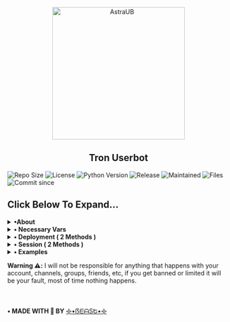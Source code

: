 <p align="center">
    <a href="https://github.com/Krishsuperyo/Astra">
        <img src="https://graph.org/file/8cda8bd387064b210dab4.jpg" height="300" width="300" alt="AstraUB">
    </a>
</p>

<h2 align="center">Tron Userbot</h2> 

![Repo Size](https://img.shields.io/github/repo-size/Krishsuperyo/Astra)
![License](https://img.shields.io/github/license/Krishsuperyo/Astra)
![Python Version](https://img.shields.io/badge/python-3.x.x-aqua)
![Release](https://img.shields.io/github/v/release/Krishsuperyo/Astra)
![Maintained](https://img.shields.io/badge/Maintained%20%3F-Yes-orange)
![Files](https://img.shields.io/github/directory-file-count/Krishsuperyo/Astra?label=repo%20files)
![Commit since](https://img.shields.io/github/commits-since/Krishsuperyo/Astra/0.0.1/master)


<h2>Click Below To Expand...</h2>

<details>
    <summary><b>•About</b></summary>

<br />
<b>This is a telegram userbot which is written in pure python language and it is based on Dan's</b> <a href="https://github.com/pyrogram/pyrogram">Pyrogram</a> <b>library.</b>

<b>Now let's understand what is a userbot ?</b>

<b>A userbot is simple program to automate your telegram account. Userbots are same as telegram bots.</b>
<b>the difference is that all the functionality & features of a bot is provided in a telegram user account.</b>

<b>You might be thinking, what can a userbot do ? well userbots can do a lots of things for example downloading a video/audio from
YouTube, making telegram stickers, stopping unknown users from messaging us, image processing, etc. A userbot is not limited
to its features it can be extended more and more, it can do more beyond its limits.</b>

</details>


<details>
    <summary>
        <b>• Necessary Vars</b>
    </summary>
<br></br>

```python
API_ID
# get this value from https://my.telegram.org

API_HASH
# get this value from https://my.telegram.org

SESSION
# create session from session methods given below 

TRIGGER
# by default its dot (.) 
# change it to any single symbol you like

LOG_CHAT
# make a private group and get its chat id

TIME_ZONE
# by default its Asia/Kolkata, change it 
# your time zone

BOT_TOKEN
# create a bot at https://t.me/BotFather 
# and get its bot token
```

</details>


<details>
    <summary><b>• Deployment ( 2 Methods )</b></summary>

<br />

<b>1. Deploy on Heroku</b>

[![Deploy](https://www.herokucdn.com/deploy/button.svg)](https://heroku.com/deploy)

---

<br />

<b>2. Deploy on Local Machine</b>


• <i>Windows:</i>

1. Install python ```winget install -e --id Python.Python.3.10```

2. Create virtual environment ```python -m venv tronuserbot```

3. Activate the virtual environment ```tronuserbot/Scripts/activate```

4. Go to home path ```cd```

5. Install git ```winget install -e --id Git.Git```

6. Clone Astra repo ```git clone https://github.com/Krishsuperyo/Astra```

7. change directory ```cd Astra```

8. Start the Astra installation setup ```python -m main```


• <i>Linux:</i>

1. Update and upgrade ```apt-get update && apt-get upgrade```

2. Install python ```apt-get install python```

3. Create python virtual environment ```python -m venv Astra```

4. Activate python virtual environment ```source tronuserbot/bin/activate```

5. Install git ```apt-get install git```

6. Clone tronuserbot repo ```git clone https://github.com/Krishsuperyo/Astra```

7. Change directory ```cd Tron```

8. Paste your keys and values in config.text file ```nano config.text```

9. After pasting all of your information, use <b>Ctrl + X</b> and enter <b>Y</b> and again hit enter button.

10. Start the Astra installation setup ```python -m main```


<b>Note:</b> You have to add keys & values in config.txt file same as given below 👇

```API_ID=1234567```<br />
```API_HASH=ad2gb7h9jd99jdu9bdid9djd9jsh8s7h7eo9kbopz```<br />
```SUDO_USERS=[1252773, 7737382, 1721726]```

<p>🎉 Done, Have fun using Astra Userbot.</p>

---

<br />
</details>

<details>
<summary><b>• Session ( 2 Methods )</b></summary>

<br />
<b>1. Repl Method</b>

[![Repl.it](https://img.shields.io/badge/REPL%20RUN-Click%20Here-aqua.svg)](https://replit.com/@beastzx18/Tron-Userbot?v=1)

---

<br />

<b>2. Termux method</b>

* Run the given command in termux

``` shell
apt update && apt upgrade && pkg install python3 git && cd $HOME && git clone https://github.com/TronUb/Tron.git && cd Tron && python3 session.py 
```

---

<br />
</details>

<details>
    <summary>
        <b>• Examples</b>
    </summary>

``` python3
from main import app
from main.core import filters
from main.core.enums import HandlerType


# userbot decorator
@app.on_update(
    handler_type=HandlerType.MESSAGE,
    filters=filters.gen(
        commands="check",
        usage="Check Bot is active or not."
    )
)
async def userbot_check_handler(client, message):
    await message.edit("Bot is Active !")

# The gen filter can be only used by the userbot



# bot decorator 
@app.bot.on_update(
    handler_type=HandlerType.MESSAGE,
    filters=filters.command(
        commands="check"
    )
)
async def bot_check_handler(bot, message):
    await bot.send_message(m.chat.id, "Bot is Active !")

```
</details>

<b>Warning ⚠️:</b>
I will not be responsible for anything that happens with your account, channels, groups, friends, etc, if you get banned or limited it will be your fault, most of time nothing happens. 

<br />

<b>• MADE WITH 🎉 BY</b> [࿇•ẞᗴᗩSԵ•࿇](https://t.me/beastzx)
